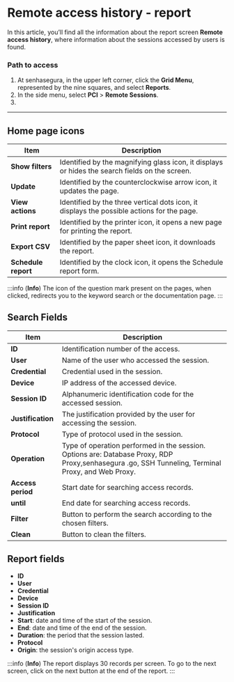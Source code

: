 # Remote access history - report

In this article, you’ll find all the information about the report screen **Remote access history**, where information about the sessions accessed by users is found.

### Path to access

1. At senhasegura, in the upper left corner, click the **Grid Menu**, represented by the nine squares, and select **Reports**.
2. In the side menu, select **PCI** > **Remote Sessions**.
3. 

---
## Home page icons
**Item** |**Description**
---|---
**Show filters**|Identified by the magnifying glass icon, it displays or hides the search fields on the screen.
**Update**|Identified by the counterclockwise arrow icon, it updates the page.
**View actions**|Identified by the three vertical dots icon,  it displays the possible actions for the page.
**Print report**|Identified by the printer icon, it opens a new page for printing the report.
**Export CSV**|Identified by the paper sheet icon,  it downloads the report.
**Schedule report**|Identified by the clock icon, it opens the Schedule report form.

 :::info (**Info**)
The icon of the question mark present on the pages, when clicked, redirects you to the keyword search or the documentation page.
:::

## Search Fields

**Item**|**Description**
---|---
**ID**|Identification number of the access.
**User**|Name of the user who accessed the session.
**Credential**|Credential used in the session.
**Device**|IP address of the accessed device.
**Session ID**|Alphanumeric identification code for the accessed session.
**Justification**|The justification provided by the user for accessing the session.
**Protocol**|Type of protocol used in the session.
**Operation**|Type of operation performed in the session. Options are: Database Proxy, RDP Proxy,senhasegura .go, SSH Tunneling, Terminal Proxy, and Web Proxy.
**Access period**|Start date for searching access records.
**until**|End date for searching access records.
**Filter**|Button to perform the search according to the chosen filters.
**Clean**|Button to clean the filters.


## Report fields

* **ID**
* **User**
* **Credential**
* **Device**
* **Session ID**
* **Justification**
* **Start**: date and time of the start of the session.
* **End**: date and time of the end of the session.
* **Duration**: the period that the session lasted.
* **Protocol**
* **Origin**: the session's origin access type.

 :::info (**Info**)
The report displays 30 records per screen. To go to the next screen, click on the next button at the end of the report.
:::
